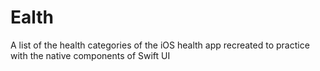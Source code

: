# Ealth
A list of the health categories of the iOS health app recreated to practice with the native components of Swift UI
